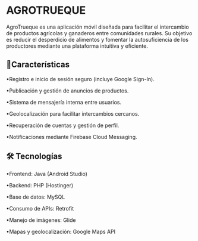 
# AGROTRUEQUE

AgroTrueque es una aplicación móvil diseñada para facilitar el intercambio de productos agrícolas y ganaderos entre comunidades rurales. Su objetivo es reducir el desperdicio de alimentos y fomentar la autosuficiencia de los productores mediante una plataforma intuitiva y eficiente.




## 🚀Características
•Registro e inicio de sesión seguro (incluye Google Sign-In).

•Publicación y gestión de anuncios de productos.

•Sistema de mensajería interna entre usuarios.

•Geolocalización para facilitar intercambios cercanos.

•Recuperación de cuentas y gestión de perfil.

•Notificaciones mediante Firebase Cloud Messaging.



## 🛠️ Tecnologías
•Frontend: Java (Android Studio)

•Backend: PHP (Hostinger)

•Base de datos: MySQL

•Consumo de APIs: Retrofit

•Manejo de imágenes: Glide

•Mapas y geolocalización: Google Maps API




